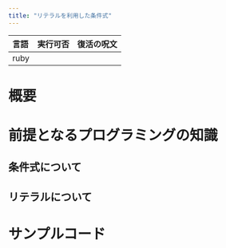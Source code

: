 ```yaml
---
title: "リテラルを利用した条件式"
---
```


|言語|実行可否|復活の呪文|
|:--|:--|:--|
|ruby|||

# 概要

# 前提となるプログラミングの知識

## 条件式について

## リテラルについて

# サンプルコード
